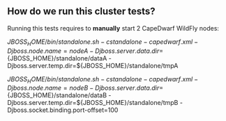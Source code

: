 How do we run this cluster tests?
---------------------------------

Running this tests requires to **manually** start 2 CapeDwarf WildFly nodes:

${JBOSS_HOME}/bin/standalone.sh -c standalone-capedwarf.xml -Djboss.node.name=nodeA -Djboss.server.data.dir=${JBOSS_HOME}/standalone/dataA -Djboss.server.temp.dir=${JBOSS_HOME}/standalone/tmpA

${JBOSS_HOME}/bin/standalone.sh -c standalone-capedwarf.xml -Djboss.node.name=nodeB -Djboss.server.data.dir=${JBOSS_HOME}/standalone/dataB -Djboss.server.temp.dir=${JBOSS_HOME}/standalone/tmpB -Djboss.socket.binding.port-offset=100
